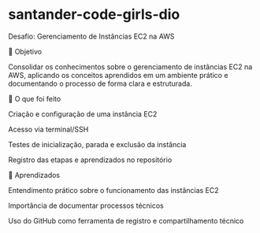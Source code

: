 # santander-code-girls-dio
Desafio: Gerenciamento de Instâncias EC2 na AWS

🎯 Objetivo

Consolidar os conhecimentos sobre o gerenciamento de instâncias EC2 na AWS, aplicando os conceitos aprendidos em um ambiente prático e documentando o processo de forma clara e estruturada.

🧩 O que foi feito

Criação e configuração de uma instância EC2

Acesso via terminal/SSH

Testes de inicialização, parada e exclusão da instância

Registro das etapas e aprendizados no repositório

📘 Aprendizados

Entendimento prático sobre o funcionamento das instâncias EC2

Importância de documentar processos técnicos

Uso do GitHub como ferramenta de registro e compartilhamento técnico
